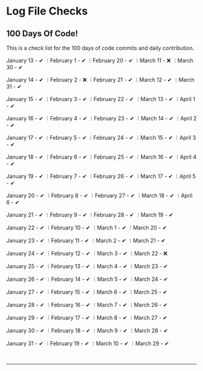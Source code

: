 # Log File Checks    
          

## 100 Days Of Code!

This is a check list for the 100 days of code commits and daily contribution.
<br>

January 13 - ✔  ︱February 1 - ✔  ︱February 20 - ✔ ︱March 11 - ❌ ︱March 30 - ✔
 
January 14 - ✔  ︱February 2 - ❌ ︱February 21 - ✔ ︱March 12 - ✔  ︱March 31 - ✔

January 15 - ✔  ︱February 3 - ✔  ︱February 22 - ✔ ︱March 13 - ✔  ︱April 1 - ✔

January 16 - ✔  ︱February 4 - ✔  ︱February 23 - ✔ ︱March 14 - ✔  ︱April 2 - ✔ 

January 17 - ✔  ︱February 5 - ✔  ︱February 24 - ✔ ︱March 15 - ✔  ︱April 3 - ✔

January 18 - ✔  ︱February 6 - ✔  ︱February 25 - ✔ ︱March 16 - ✔  ︱April 4 - ✔
 
January 19 - ✔  ︱February 7 - ✔  ︱February 26 - ✔ ︱March 17 - ✔  ︱April 5 - ✔

January 20 - ✔  ︱February 8 - ✔  ︱February 27 - ✔ ︱March 18 - ✔  ︱April 6 - ✔

January 21 - ✔  ︱February 9 - ✔  ︱February 28 - ✔ ︱March 19 - ✔

January 22 - ✔  ︱February 10 - ✔ ︱March 1 - ✔ ︱March 20 - ✔

January 23 - ✔  ︱February 11 - ✔ ︱March 2 - ✔ ︱March 21 - ✔

January 24 - ✔  ︱February 12 - ✔ ︱March 3 - ✔ ︱March 22 - ❌

January 25 - ✔  ︱February 13 - ✔ ︱March 4 - ✔ ︱March 23 - ✔

January 26 - ✔  ︱February 14 - ✔ ︱March 5 - ✔ ︱March 24 - ✔

January 27 - ✔  ︱February 15 - ✔ ︱March 6 - ✔ ︱March 25 - ✔

January 28 - ✔  ︱February 16 - ✔ ︱March 7 - ✔ ︱March 26 - ✔

January 29 - ✔  ︱February 17 - ✔ ︱March 8 - ✔ ︱March 27 - ✔

January 30 - ✔  ︱February 18 - ✔ ︱March 9 - ✔ ︱March 28 - ✔

January 31 - ✔  ︱February 19 - ✔ ︱March 10 - ✔ ︱March 29 - ✔


<br>
<hr>
